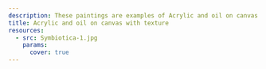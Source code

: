 ```yaml
---
description: These paintings are examples of Acrylic and oil on canvas with texture.
title: Acrylic and oil on canvas with texture
resources:
  - src: Symbiotica-1.jpg
    params:
      cover: true
---
```


